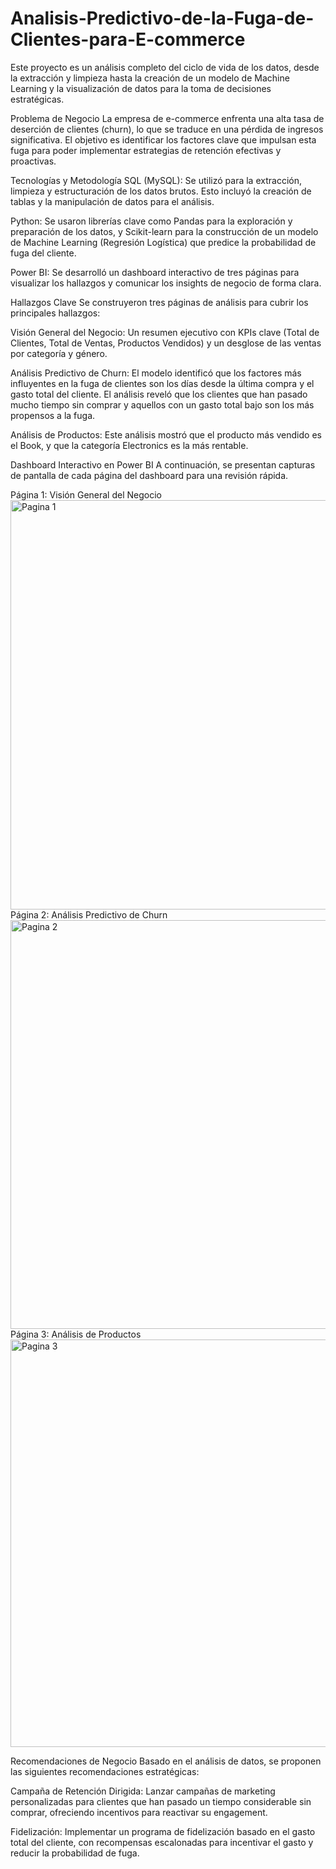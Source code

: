 # Analisis-Predictivo-de-la-Fuga-de-Clientes-para-E-commerce
Este proyecto es un análisis completo del ciclo de vida de los datos, desde la extracción y limpieza hasta la creación de un modelo de Machine Learning y la visualización de datos para la toma de decisiones estratégicas.

Problema de Negocio
La empresa de e-commerce enfrenta una alta tasa de deserción de clientes (churn), lo que se traduce en una pérdida de ingresos significativa. El objetivo es identificar los factores clave que impulsan esta fuga para poder implementar estrategias de retención efectivas y proactivas.

Tecnologías y Metodología
SQL (MySQL): Se utilizó para la extracción, limpieza y estructuración de los datos brutos. Esto incluyó la creación de tablas y la manipulación de datos para el análisis.

Python: Se usaron librerías clave como Pandas para la exploración y preparación de los datos, y Scikit-learn para la construcción de un modelo de Machine Learning (Regresión Logística) que predice la probabilidad de fuga del cliente.

Power BI: Se desarrolló un dashboard interactivo de tres páginas para visualizar los hallazgos y comunicar los insights de negocio de forma clara.

Hallazgos Clave
Se construyeron tres páginas de análisis para cubrir los principales hallazgos:

Visión General del Negocio: Un resumen ejecutivo con KPIs clave (Total de Clientes, Total de Ventas, Productos Vendidos) y un desglose de las ventas por categoría y género.

Análisis Predictivo de Churn: El modelo identificó que los factores más influyentes en la fuga de clientes son los días desde la última compra y el gasto total del cliente. El análisis reveló que los clientes que han pasado mucho tiempo sin comprar y aquellos con un gasto total bajo son los más propensos a la fuga.

Análisis de Productos: Este análisis mostró que el producto más vendido es el Book, y que la categoría Electronics es la más rentable.

Dashboard Interactivo en Power BI
A continuación, se presentan capturas de pantalla de cada página del dashboard para una revisión rápida.

Página 1: Visión General del Negocio
<img width="1176" height="655" alt="Pagina 1" src="https://github.com/user-attachments/assets/1c154754-3f9e-4cac-869f-1e597b1928f5" />
Página 2: Análisis Predictivo de Churn
<img width="1156" height="654" alt="Pagina 2" src="https://github.com/user-attachments/assets/1e2604d5-cd97-4723-a2c9-d762083adda3" />
Página 3: Análisis de Productos
<img width="1171" height="652" alt="Pagina 3" src="https://github.com/user-attachments/assets/2bb65ac9-6c7b-4fa2-95f9-e556e95d506f" />

Recomendaciones de Negocio
Basado en el análisis de datos, se proponen las siguientes recomendaciones estratégicas:

Campaña de Retención Dirigida: Lanzar campañas de marketing personalizadas para clientes que han pasado un tiempo considerable sin comprar, ofreciendo incentivos para reactivar su engagement.

Fidelización: Implementar un programa de fidelización basado en el gasto total del cliente, con recompensas escalonadas para incentivar el gasto y reducir la probabilidad de fuga.



